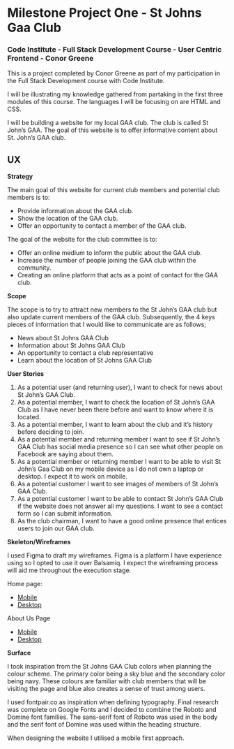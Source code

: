 # Milestone Project One - St Johns Gaa Club
###   Code Institute - Full Stack Development Course - User Centric Frontend - Conor Greene 

This is a project completed by Conor Greene as part of my participation in the Full Stack Development course with Code Institute.

I will be illustrating my knowledge gathered from partaking in the first three modules of this course. The languages I will be focusing on are HTML and CSS. 

I will be building a website for my local GAA club. The club is called St John’s GAA. The goal of this website is to offer informative content about St. John’s GAA club.

## UX

**Strategy**

The main goal of this website for current club members and potential club members is to:

- Provide information about the GAA club.
- Show the location of the GAA club.
- Offer an opportunity to contact a member of the GAA club.


The goal of the website for the club committee is to:

- Offer an online medium to inform the public about the GAA club.
- Increase the number of people joining the GAA club within the community.
- Creating an online platform that acts as a point of contact for the GAA club.

**Scope**

The scope is to try to attract new members to the St John’s GAA club but also update current members of the GAA club. Subsequently, the 4 keys pieces of information that I would like to communicate are as follows;

- News about St Johns GAA Club
- Information about St Johns GAA Club
- An opportunity to contact a club representative
- Learn about the location of St Johns GAA Club

**User Stories**

1. As a potential user (and returning user), I want to check for news about St John’s GAA Club.
2. As a potential member, I want to check the location of St John’s GAA Club as I have never been there before and want to know where it is located.
3. As a potential member, I want to learn about the club and it’s history before deciding to join.
4. As a potential member and returning member I want to see if St John’s GAA Club has social media presence so I can see what other people on Facebook are saying about them.
5. As a potential member or returning member I want to be able to visit St John’s Gaa Club on my mobile device as I do not own a laptop or desktop. I expect it to work on mobile.
6. As a potential customer I want to see images of members of St John’s GAA Club.
7. As a potential customer I want to be able to contact St John’s GAA Club if the website does not answer all my questions. I want to see a contact form so I can submit information.
8. As the club chairman, I want to have a good online presence that entices users to join our GAA club. 

**Skeleton/Wireframes**

I used Figma to draft my wireframes. Figma is a platform I have experience using so I opted to use it over Balsamiq. I expect the wireframing process will aid me throughout the execution stage.

Home page:
- [Mobile](https://drive.google.com/file/d/1GErRvr3la98uSDhkNpuqt_o46WEOVM5E/view?usp=sharing)
- [Desktop](https://drive.google.com/file/d/1FeCT4L_OaiayGsrl4gIAVrWCxk3N0eHi/view?usp=sharing)

About Us Page
- [Mobile](https://drive.google.com/file/d/14E8umh0pFEhXzF8uEg5rd4_mPFa1q_jH/view?usp=sharing)
- [Desktop](https://drive.google.com/file/d/1BjNhEeejO2JMlGbtYV3WoLnFPZv-Om_A/view?usp=sharing)


**Surface**

I took inspiration from the St Johns GAA Club colors when planning the colour scheme. The primary color being a sky blue and the secondary color being navy. These colours are familiar with club members that will be visiting the page and blue also creates a sense of trust among users. 

I used fontpair.co as inspiration when defining typography. Final research was complete on Google Fonts and I decided to combine the Roboto and Domine font families. The sans-serif font of Roboto was used in the body and the serif font of Domine was used within the heading structure. 

When designing the website I utilised a mobile first approach.
